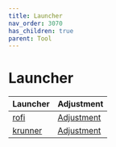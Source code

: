```yaml
---
title: Launcher
nav_order: 3070
has_children: true
parent: Tool
---
```



# Launcher

| Launcher | Adjustment |
| --- | --- |
| [rofi](https://samwhelp.github.io/debian-adjustment/read/subject/tool/launcher/rofi.html) | [Adjustment](https://github.com/samwhelp/debian-adjustment/tree/main/prototype/main/tool-config/part/rofi) |
| [krunner](https://samwhelp.github.io/debian-adjustment/read/subject/tool/launcher/krunner.html) | [Adjustment](https://github.com/samwhelp/debian-adjustment/tree/main/prototype/main/tool-config/part/krunner) |
